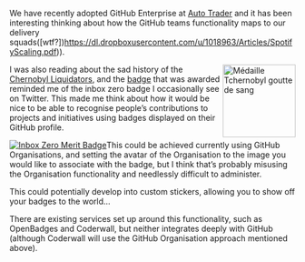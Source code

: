 We have recently adopted GitHub Enterprise at [Auto Trader](http://www.autotrader.co.uk/) and it has been interesting thinking about how the GitHub teams functionality maps to our delivery squads([wtf?])https://dl.dropboxusercontent.com/u/1018963/Articles/SpotifyScaling.pdf)). 

<div style="float: right">
<a title="By Lamiot (Own work) [CC-BY-SA-2.5 (http://creativecommons.org/licenses/by-sa/2.5)], via Wikimedia Commons" href="http://commons.wikimedia.org/wiki/File%3AM%C3%A9daille_Tchernobyl_goutte_de_sang.jpg"><img width="128" alt="Médaille Tchernobyl goutte de sang" src="http://upload.wikimedia.org/wikipedia/commons/6/61/M%C3%A9daille_Tchernobyl_goutte_de_sang.jpg"/></a>
</div>

I was also reading about the sad history of the [Chernobyl Liquidators](http://en.wikipedia.org/wiki/Liquidator_%28Chernobyl%29), and the [badge](http://commons.wikimedia.org/wiki/File%3AM%C3%A9daille_Tchernobyl_goutte_de_sang.jpg) that was awarded reminded me of the inbox zero badge I occasionally see on Twitter. This made me think about how it would be nice to be able to recognise people’s contributions to projects and initiatives using badges displayed on their GitHub profile.

<div style="float: left">
<a title="Inbox Zero Merit Badge" href="http://www.nerdmeritbadges.com/products/inbox-zero"><img alt="Inbox Zero Merit Badge" src="http://cdn.shopify.com/s/files/1/0031/3912/products/inbox_zero_large_small.png"/></a>
</div>

This could be achieved currently using GitHub Organisations, and setting the avatar of the Organisation to the image you would like to associate with the badge, but I think that’s probably misusing the Organisation functionality and needlessly difficult to administer.

This could potentially develop into custom stickers, allowing you to show off your badges to the world…

There are existing services set up around this functionality, such as OpenBadges and Coderwall, but neither integrates deeply with GitHub (although Coderwall will use the GitHub Organisation approach mentioned above).
